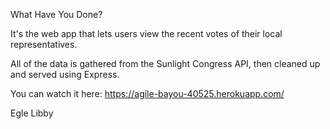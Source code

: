 What Have You Done?

It's the web app that lets users view the recent votes of their local representatives.

All of the data is gathered from the Sunlight Congress API, then cleaned up and served using Express.

You can watch it here: https://agile-bayou-40525.herokuapp.com/

Egle Libby